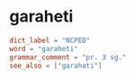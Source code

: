 # garaheti

``` toml
dict_label = "NCPED"
word = "garaheti"
grammar_comment = "pr. 3 sg."
see_also = ["garahati"]
```


